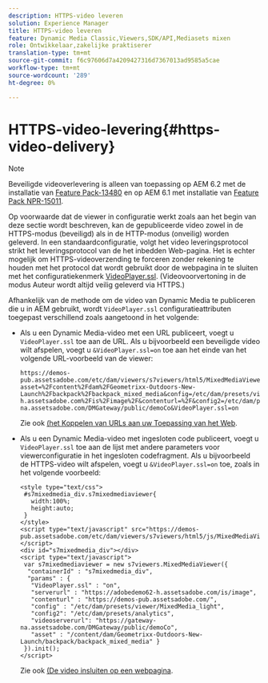 ```yaml
---
description: HTTPS-video leveren
solution: Experience Manager
title: HTTPS-video leveren
feature: Dynamic Media Classic,Viewers,SDK/API,Mediasets mixen
role: Ontwikkelaar,zakelijke praktiserer
translation-type: tm+mt
source-git-commit: f6c97606d7a4209427316d7367013ad9585a5cae
workflow-type: tm+mt
source-wordcount: '289'
ht-degree: 0%

---
```



# HTTPS-video-levering{#https-video-delivery}

>[!NOTE]
>
>Beveiligde videoverlevering is alleen van toepassing op AEM 6.2 met de installatie van [Feature Pack-13480](https://www.adobeaemcloud.com/content/marketplace/marketplaceProxy.html?packagePath=/content/companies/public/adobe/packages/cq620/featurepack/cq-6.2.0-featurepack-13480) en op AEM 6.1 met installatie van [Feature Pack NPR-15011](https://www.adobeaemcloud.com/content/marketplace/marketplaceProxy.html?packagePath=/content/companies/public/adobe/packages/cq610/featurepack/cq-6.1.0-featurepack-15011).

Op voorwaarde dat de viewer in configuratie werkt zoals aan het begin van deze sectie wordt beschreven, kan de gepubliceerde video zowel in de HTTPS-modus (beveiligd) als in de HTTP-modus (onveilig) worden geleverd. In een standaardconfiguratie, volgt het video leveringsprotocol strikt het leveringsprotocol van de het inbedden Web-pagina. Het is echter mogelijk om HTTPS-videoverzending te forceren zonder rekening te houden met het protocol dat wordt gebruikt door de webpagina in te sluiten met het configuratiekenmerk [VideoPlayer.ssl](../../c-html5-s7-aem-asset-viewers/c-html5-mixedmedia-viewer-about/r-html5-mixedmedia-viewer-config-attrib/r-html5-mixedmedia-viewer-config-attrib-videoplayer-ssl.md#reference-df0a29aa8a584cebaaa1c7bb6fab362e). (Videovoorvertoning in de modus Auteur wordt altijd veilig geleverd via HTTPS.)

Afhankelijk van de methode om de video van Dynamic Media te publiceren die u in AEM gebruikt, wordt `VideoPlayer.ssl` configuratieattributen toegepast verschillend zoals aangetoond in het volgende:

* Als u een Dynamic Media-video met een URL publiceert, voegt u `VideoPlayer.ssl` toe aan de URL. Als u bijvoorbeeld een beveiligde video wilt afspelen, voegt u `&VideoPlayer.ssl=on` toe aan het einde van het volgende URL-voorbeeld van de viewer:

   ```
   https://demos-pub.assetsadobe.com/etc/dam/viewers/s7viewers/html5/MixedMediaViewer.html?asset=%2Fcontent%2Fdam%2FGeometrixx-Outdoors-New-Launch%2Fbackpack%2Fbackpack_mixed_media&config=/etc/dam/presets/viewer/MixedMedia_light&serverUrl=https%3A%2F%2Fadobedemo62-h.assetsadobe.com%2Fis%2Fimage%2F&contenturl=%2F&config2=/etc/dam/presets/analytics&videoserverurl=https://gateway-na.assetsadobe.com/DMGateway/public/demoCo&VideoPlayer.ssl=on
   ```

   Zie ook [(het Koppelen van URLs aan uw Toepassing van het Web](https://experienceleague.adobe.com/docs/experience-manager-65/assets/dynamic/linking-urls-to-yourwebapplication.html?lang=en#dynamic).

* Als u een Dynamic Media-video met ingesloten code publiceert, voegt u `VideoPlayer.ssl` toe aan de lijst met andere parameters voor viewerconfiguratie in het ingesloten codefragment. Als u bijvoorbeeld de HTTPS-video wilt afspelen, voegt u `&VideoPlayer.ssl=on` toe, zoals in het volgende voorbeeld:

   ```
   <style type="text/css"> 
    #s7mixedmedia_div.s7mixedmediaviewer{ 
      width:100%;  
      height:auto; 
    } 
   </style> 
   <script type="text/javascript" src="https://demos-pub.assetsadobe.com/etc/dam/viewers/s7viewers/html5/js/MixedMediaViewer.js"></script> 
   <div id="s7mixedmedia_div"></div> 
   <script type="text/javascript"> 
    var s7mixedmediaviewer = new s7viewers.MixedMediaViewer({ 
     "containerId" : "s7mixedmedia_div", 
     "params" : {  
      "VideoPlayer.ssl" : "on", 
      "serverurl" : "https://adobedemo62-h.assetsadobe.com/is/image", 
      "contenturl" : "https://demos-pub.assetsadobe.com/",  
      "config" : "/etc/dam/presets/viewer/MixedMedia_light", 
      "config2": "/etc/dam/presets/analytics", 
      "videoserverurl": "https://gateway-na.assetsadobe.com/DMGateway/public/demoCo", 
      "asset" : "/content/dam/Geometrixx-Outdoors-New-Launch/backpack/backpack_mixed_media" } 
    }).init(); 
   </script>
   ```

   Zie ook [(De video insluiten op een webpagina](https://experienceleague.adobe.com/docs/experience-manager-65/assets/dynamic/linking-urls-to-yourwebapplication.html#dynamic).

